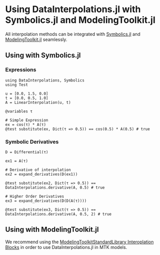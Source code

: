 # Using DataInterpolations.jl with Symbolics.jl and ModelingToolkit.jl

All interpolation methods can be integrated with [Symbolics.jl](https://symbolics.juliasymbolics.org/stable/) and [ModelingToolkit.jl](https://docs.sciml.ai/ModelingToolkit/stable/) seamlessly.

## Using with Symbolics.jl

### Expressions

```@example symbolics
using DataInterpolations, Symbolics
using Test

u = [0.0, 1.5, 0.0]
t = [0.0, 0.5, 1.0]
A = LinearInterpolation(u, t)

@variables τ

# Simple Expression
ex = cos(τ) * A(τ)
@test substitute(ex, Dict(τ => 0.5)) == cos(0.5) * A(0.5) # true
```

### Symbolic Derivatives

```@example symbolics
D = Differential(τ)

ex1 = A(τ)

# Derivative of interpolation
ex2 = expand_derivatives(D(ex1))

@test substitute(ex2, Dict(τ => 0.5)) == DataInterpolations.derivative(A, 0.5) # true

# Higher Order Derivatives
ex3 = expand_derivatives(D(D(A(τ))))

@test substitute(ex3, Dict(τ => 0.5)) == DataInterpolations.derivative(A, 0.5, 2) # true
```

## Using with ModelingToolkit.jl

We recommend using the [ModelingToolkitStandardLibrary Interoplation Blocks](https://docs.sciml.ai/ModelingToolkitStandardLibrary/stable/tutorials/input_component/) in order to
use DataInterpolations.jl in MTK models.
